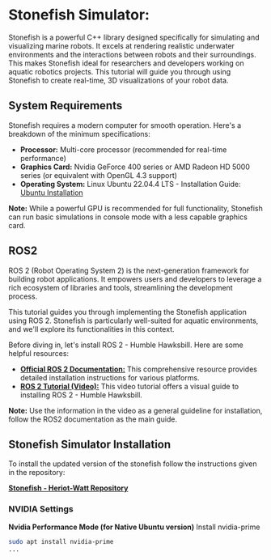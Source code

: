 # Stonefish Simulator:
Stonefish is a powerful C++ library designed specifically for simulating and visualizing marine robots. It excels at rendering realistic underwater environments and the interactions between robots and their surroundings.  This makes Stonefish ideal for researchers and developers working on aquatic robotics projects.  This tutorial will guide you through using Stonefish to create real-time, 3D visualizations of your robot data.

## System Requirements

Stonefish requires a modern computer for smooth operation. Here's a breakdown of the minimum specifications:

- **Processor:** Multi-core processor (recommended for real-time performance)
- **Graphics Card:** Nvidia GeForce 400 series or AMD Radeon HD 5000 series (or equivalent with OpenGL 4.3 support)
- **Operating System:** Linux Ubuntu 22.04.4 LTS - Installation Guide: [Ubuntu Installation](https://www.youtube.com/watch?v=oNEwEQ0uU1Y)

**Note:** While a powerful GPU is recommended for full functionality, Stonefish can run basic simulations in console mode with a less capable graphics card.

## ROS2
ROS 2 (Robot Operating System 2) is the next-generation framework for building robot applications. It empowers users and developers to leverage a rich ecosystem of libraries and tools, streamlining the development process.

This tutorial guides you through implementing the Stonefish application using ROS 2. Stonefish is particularly well-suited for aquatic environments, and we'll explore its functionalities in this context.

Before diving in, let's install ROS 2 - Humble Hawksbill. Here are some helpful resources:

- [**Official ROS 2 Documentation:**](https://docs.ros.org/en/humble/index.html) This comprehensive resource provides detailed installation instructions for various platforms.
- [**ROS 2 Tutorial (Video):**](https://www.youtube.com/watch?v=0aPbWsyENA8&list=PLLSegLrePWgJudpPUof4-nVFHGkB62Izy) This video tutorial offers a visual guide to installing ROS 2 - Humble Hawksbill.

**Note:** Use the information in the video as a general guideline for installation, follow the ROS2 documentation as the main guide.

## Stonefish Simulator Installation

To install the updated version of the stonefish follow the instructions given in the repository:

[**Stonefish - Heriot-Watt Repository**](https://github.com/oceansystemslab/HeriotWattStonefishSim)

### NVIDIA Settings
**Nvidia Performance Mode (for Native Ubuntu version)**
Install nvidia-prime
```bash
sudo apt install nvidia-prime
...

